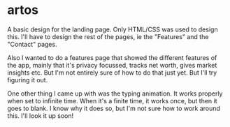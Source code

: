 # artos

A basic design for the landing page. 
Only HTML/CSS was used to design this. I'll have to design the rest of the pages, ie the "Features" and the "Contact" pages. 

Also I wanted to do a features page that showed the different features of the app, mainly that it's privacy focussed, tracks net worth, gives market insights etc.  But I'm not entirely sure of how to do that just yet. But I'll try figuring it out. 

One other thing I came up with was the typing animation. It works properly when set to infinite time. When it's a finite time, it works once, but then it goes to blank. I know why it does so, but I'm not sure how to work around this. I'll look it up soon!

